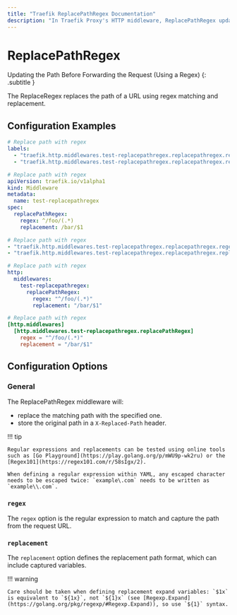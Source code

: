 ```yaml
---
title: "Traefik ReplacePathRegex Documentation"
description: "In Traefik Proxy's HTTP middleware, ReplacePathRegex updates paths before forwarding requests, using a regex. Read the technical documentation."
---
```


# ReplacePathRegex

Updating the Path Before Forwarding the Request (Using a Regex)
{: .subtitle }

<!--
TODO: add schema
-->

The ReplaceRegex replaces the path of a URL using regex matching and replacement.

## Configuration Examples

```yaml tab="Docker"
# Replace path with regex
labels:
  - "traefik.http.middlewares.test-replacepathregex.replacepathregex.regex=^/foo/(.*)"
  - "traefik.http.middlewares.test-replacepathregex.replacepathregex.replacement=/bar/$$1"
```

```yaml tab="Kubernetes"
# Replace path with regex
apiVersion: traefik.io/v1alpha1
kind: Middleware
metadata:
  name: test-replacepathregex
spec:
  replacePathRegex:
    regex: ^/foo/(.*)
    replacement: /bar/$1
```

```yaml tab="Consul Catalog"
# Replace path with regex
- "traefik.http.middlewares.test-replacepathregex.replacepathregex.regex=^/foo/(.*)"
- "traefik.http.middlewares.test-replacepathregex.replacepathregex.replacement=/bar/$1"
```

```yaml tab="File (YAML)"
# Replace path with regex
http:
  middlewares:
    test-replacepathregex:
      replacePathRegex:
        regex: "^/foo/(.*)"
        replacement: "/bar/$1"
```

```toml tab="File (TOML)"
# Replace path with regex
[http.middlewares]
  [http.middlewares.test-replacepathregex.replacePathRegex]
    regex = "^/foo/(.*)"
    replacement = "/bar/$1"
```

## Configuration Options

### General

The ReplacePathRegex middleware will:

- replace the matching path with the specified one.
- store the original path in a `X-Replaced-Path` header.

!!! tip

    Regular expressions and replacements can be tested using online tools such as [Go Playground](https://play.golang.org/p/mWU9p-wk2ru) or the [Regex101](https://regex101.com/r/58sIgx/2).

    When defining a regular expression within YAML, any escaped character needs to be escaped twice: `example\.com` needs to be written as `example\\.com`.

### `regex`

The `regex` option is the regular expression to match and capture the path from the request URL.

### `replacement`

The `replacement` option defines the replacement path format, which can include captured variables.

!!! warning

    Care should be taken when defining replacement expand variables: `$1x` is equivalent to `${1x}`, not `${1}x` (see [Regexp.Expand](https://golang.org/pkg/regexp/#Regexp.Expand)), so use `${1}` syntax.
